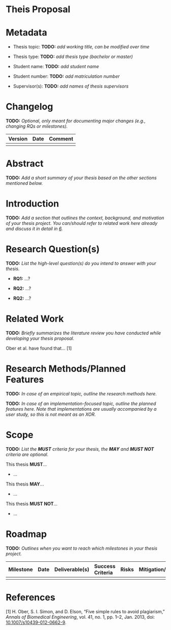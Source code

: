 # Theis Proposal

# Metadata

-   Thesis topic: **TODO:** *add working title, can be modified over
    time*

-   Thesis type: **TODO:** *add thesis type (bachelor or master)*

-   Student name: **TODO:** *add student name*

-   Student number: **TODO:** *add matriculation number*

-   Supervisor(s): **TODO:** *add names of thesis supervisors*

# Changelog

**TODO:** *Optional, only meant for documenting major changes (e.g.,
changing RQs or milestones).*

<table>
<thead>
<tr>
<th style="text-align: left;"><strong>Version</strong></th>
<th style="text-align: left;"><strong>Date</strong></th>
<th style="text-align: left;"><strong>Comment</strong></th>
</tr>
</thead>
<tbody>
<tr>
<td style="text-align: left;"></td>
<td style="text-align: left;"></td>
<td style="text-align: left;"></td>
</tr>
</tbody>
</table>

# Abstract

**TODO:** *Add a short summary of your thesis based on the other
sections mentioned below.*

# Introduction

**TODO:** *Add a section that outlines the context, background, and
motivation of your thesis project. You can/should refer to related work
here already and discuss it in detail in
<a href="#sec:related-work" data-reference-type="ref+label"
data-reference="sec:related-work">6</a>.*

# Research Question(s)

**TODO:** *List the high-level question(s) do you intend to answer with
your thesis.*

-   **RQ1:** ...?

-   **RQ2:** ...?

-   **RQ2:** ...?

# Related Work

**TODO:** *Briefly summarizes the literature review you have conducted
while developing your thesis proposal.*

Ober et al. have found that... \[1\]

# Research Methods/Planned Features

**TODO:** *In case of an empirical topic, outline the research methods
here.*

**TODO:** *In case of an implementation-focused topic, outline the
planned features here. Note that implementations are usually accompanied
by a user study, so this is not meant as an XOR.*

# Scope

**TODO:** *List the **MUST** criteria for your thesis, the **MAY** and
**MUST NOT** criteria are optional.*

This thesis **MUST**...

-   ...

This thesis **MAY**...

-   ...

This thesis **MUST NOT**...

-   ...

# Roadmap

**TODO:** *Outlines when you want to reach which milestones in your
thesis project.*

<table>
<thead>
<tr>
<th style="text-align: left;"><strong>Milestone</strong></th>
<th style="text-align: left;"><strong>Date</strong></th>
<th style="text-align: left;"><strong>Deliverable(s)</strong></th>
<th style="text-align: left;"><strong>Success Criteria</strong></th>
<th style="text-align: left;"><strong>Risks</strong></th>
<th
style="text-align: left;"><strong>Mitigation/Alternatives</strong></th>
</tr>
</thead>
<tbody>
<tr>
<td style="text-align: left;"></td>
<td style="text-align: left;"></td>
<td style="text-align: left;"></td>
<td style="text-align: left;"></td>
<td style="text-align: left;"></td>
<td style="text-align: left;"></td>
</tr>
</tbody>
</table>

# References

<span class="csl-left-margin">\[1\]
</span><span class="csl-right-inline">H. Ober, S. I. Simon, and D.
Elson, “Five simple rules to avoid plagiarism,” *Annals of Biomedical
Engineering*, vol. 41, no. 1, pp. 1–2, Jan. 2013, doi:
[10.1007/s10439-012-0662-9](https://doi.org/10.1007/s10439-012-0662-9).</span>
